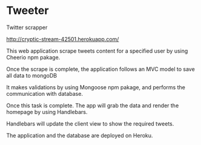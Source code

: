 # Tweeter

Twitter scrapper

http://cryptic-stream-42501.herokuapp.com/

This web application scrape tweets content for a specified user by using Cheerio npm pakage.

Once the scrape is complete, the application follows an MVC model to save all data to mongoDB

It makes validations by using Mongoose npm pakage, and performs the communication with database.

Once this task is complete. The app will grab the data and render the homepage by using Handlebars.

Handlebars will update the client view to show the required tweets.

The application and the database are deployed on Heroku.

